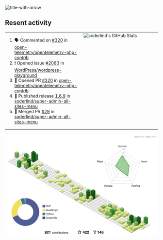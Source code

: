 
![title-with-arrow](https://github.com/soderlind/soderlind/assets/1649452/0f685042-97c3-46ba-b290-804d07f05370)



## Resent activity

<table width="100%" border="0"><tr><td width="49%">

<!--START_SECTION:activity-->
1. 🗣 Commented on [#320](https://github.com/open-telemetry/opentelemetry-php-contrib/pull/320#issuecomment-2548633080) in [open-telemetry/opentelemetry-php-contrib](https://github.com/open-telemetry/opentelemetry-php-contrib)
2. ❗ Opened issue [#2083](https://github.com/WordPress/wordpress-playground/issues/2083) in [WordPress/wordpress-playground](https://github.com/WordPress/wordpress-playground)
3. 💪 Opened PR [#320](https://github.com/open-telemetry/opentelemetry-php-contrib/pull/320) in [open-telemetry/opentelemetry-php-contrib](https://github.com/open-telemetry/opentelemetry-php-contrib)
4. 🚀 Published release [1.6.9](https://github.com/soderlind/super-admin-all-sites-menu/releases/tag/1.6.9) in [soderlind/super-admin-all-sites-menu](https://github.com/soderlind/super-admin-all-sites-menu)
5. 🎉 Merged PR [#29](https://github.com/soderlind/super-admin-all-sites-menu/pull/29) in [soderlind/super-admin-all-sites-menu](https://github.com/soderlind/super-admin-all-sites-menu)
<!--END_SECTION:activity-->
  </td>
<td width="49%" valign="top">
     <img  alt="soderlind's GitHub Stats" src="https://awesome-github-stats.azurewebsites.net/user-stats/soderlind?cardType=octocat&theme=github&preferLogin=false&Title=FFFFFF&Border=FFFFFF" />
</td></tr></table>


![](./profile-3d-contrib/profile-green-animate.svg)


